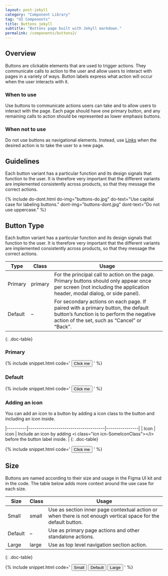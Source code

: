 ```yaml
---
layout: post-jekyll
category: "Component Library"
tag: "UI Components"
title: Buttons jekyll
subtitle: "Buttons page built with Jekyll markdown."
permalink: /components/buttons2/
---
```



## Overview

Buttons are clickable elements that are used to trigger actions. They communicate calls to action to the user and allow users to interact with pages in a variety of ways. Button labels express what action will occur when the user interacts with it.

### When to use

Use buttons to communicate actions users can take and to allow users to interact with the page. Each page should have one primary button, and any remaining calls to action should be represented as lower emphasis buttons.

### When not to use

Do not use buttons as navigational elements. Instead, use [Links](#) when the desired action is to take the user to a new page.



## Guidelines

Each button variant has a particular function and its design signals that function to the user. It is therefore very important that the different variants are implemented consistently across products, so that they message the correct actions.

{% include do-dont.html 
  do-img="buttons-do.jpg"
  do-text="Use capital case for labeling buttons."
  dont-img="buttons-dont.jpg"
  dont-text="Do not use uppercase."
%}


## Button Type

Each button variant has a particular function and its design signals that function to the user. It is therefore very important that the different variants are implemented consistently across products, so that they message the correct actions.


| Type     | Class                                | Usage          |
|----------|--------------------------------------|----------------|
| Primary  | <span class="snip">primary</span>    | For the principal call to action on the page. Primary buttons should only appear once per screen (not including the application header, modal dialog, or side panel). |
| Default  | –                                    | For secondary actions on each page. If paired with a primary button, the default button’s function is to perform the negative action of the set, such as “Cancel” or “Back”. |
{: .doc-table}

### Primary
{% include snippet.html code='
<button class="button primary" type="button">Click me</button>
' %}

### Default
{% include snippet.html code='
<button class="button" type="button">Click me</button>
' %}



### Adding an icon

You can add an icon to a button by adding a <span class="snip">icon</span> class to the button and including an icon inside.

|----------|--------------------------------------|----------------|
| Icon     | <span class="snip">icon</span>          | Include an icon by adding <span class="snip">&lt;i class=&quot;icn icn-SomeIconClass&quot;&gt;&lt;/i&gt;</span> before the button label inside. |
{: .doc-table}

{% include snippet.html code='
<button class="button icon" type="button">
  <i class="icn icn-Plus"></i>
  Click me
</button>
' %}


## Size

Buttons are named according to their size and usage in the Figma UI kit and in the code. The table below adds more context around the use case for each size.

| Size     | Class                                | Usage          |
|----------|--------------------------------------|----------------|
| Small    | <span class="snip">small</span>      | Use as section inner page contextual action or when there is not enough vertical space for the default button. |
| Default  | –                                    | Use as primary page actions and other standalone actions. |
| Large    | <span class="snip">large</span>      | Use as top level navigation section action. |
{: .doc-table}

{% include snippet.html code='
<button class="button small" type="button">Small</button>
<button class="button" type="button">Default</button>
<button class="button large" type="button">Large</button>
' %}